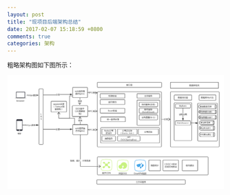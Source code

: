 ```yaml
---
layout: post
title: "现项目后端架构总结"
date: 2017-02-07 15:18:59 +0800
comments: true
categories: 架构
---
```



粗略架构图如下图所示：

![架构图](../images/架构图.png)




